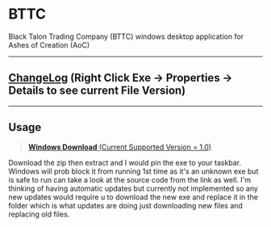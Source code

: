 # BTTC
Black Talon Trading Company (BTTC) windows desktop application for Ashes of Creation (AoC)
***
## [ChangeLog](CHANGELOG.md) (Right Click Exe → Properties → Details to see current File Version)
***
## Usage
>[**Windows Download** (Current Supported Version = 1.0)](https://github.com/Sigrec/BTTCGuildApp/releases)

Download the zip then extract and I would pin the exe to your taskbar. Windows will prob block it from running 1st time as it's an unknown exe but is safe to run can take a look at the source code from the link as well. I'm thinking of having automatic updates but currently not implemented so any new updates would require u to download the new exe and replace it in the folder which is what updates are doing just downloading new files and replacing old files.
